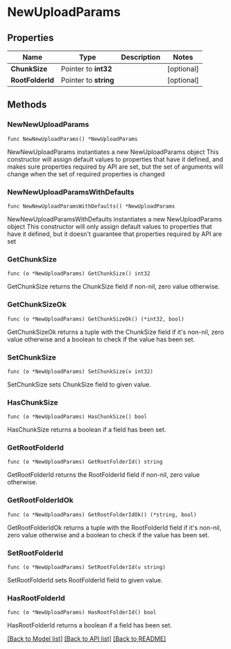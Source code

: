 # NewUploadParams

## Properties

Name | Type | Description | Notes
------------ | ------------- | ------------- | -------------
**ChunkSize** | Pointer to **int32** |  | [optional] 
**RootFolderId** | Pointer to **string** |  | [optional] 

## Methods

### NewNewUploadParams

`func NewNewUploadParams() *NewUploadParams`

NewNewUploadParams instantiates a new NewUploadParams object
This constructor will assign default values to properties that have it defined,
and makes sure properties required by API are set, but the set of arguments
will change when the set of required properties is changed

### NewNewUploadParamsWithDefaults

`func NewNewUploadParamsWithDefaults() *NewUploadParams`

NewNewUploadParamsWithDefaults instantiates a new NewUploadParams object
This constructor will only assign default values to properties that have it defined,
but it doesn't guarantee that properties required by API are set

### GetChunkSize

`func (o *NewUploadParams) GetChunkSize() int32`

GetChunkSize returns the ChunkSize field if non-nil, zero value otherwise.

### GetChunkSizeOk

`func (o *NewUploadParams) GetChunkSizeOk() (*int32, bool)`

GetChunkSizeOk returns a tuple with the ChunkSize field if it's non-nil, zero value otherwise
and a boolean to check if the value has been set.

### SetChunkSize

`func (o *NewUploadParams) SetChunkSize(v int32)`

SetChunkSize sets ChunkSize field to given value.

### HasChunkSize

`func (o *NewUploadParams) HasChunkSize() bool`

HasChunkSize returns a boolean if a field has been set.

### GetRootFolderId

`func (o *NewUploadParams) GetRootFolderId() string`

GetRootFolderId returns the RootFolderId field if non-nil, zero value otherwise.

### GetRootFolderIdOk

`func (o *NewUploadParams) GetRootFolderIdOk() (*string, bool)`

GetRootFolderIdOk returns a tuple with the RootFolderId field if it's non-nil, zero value otherwise
and a boolean to check if the value has been set.

### SetRootFolderId

`func (o *NewUploadParams) SetRootFolderId(v string)`

SetRootFolderId sets RootFolderId field to given value.

### HasRootFolderId

`func (o *NewUploadParams) HasRootFolderId() bool`

HasRootFolderId returns a boolean if a field has been set.


[[Back to Model list]](../README.md#documentation-for-models) [[Back to API list]](../README.md#documentation-for-api-endpoints) [[Back to README]](../README.md)


